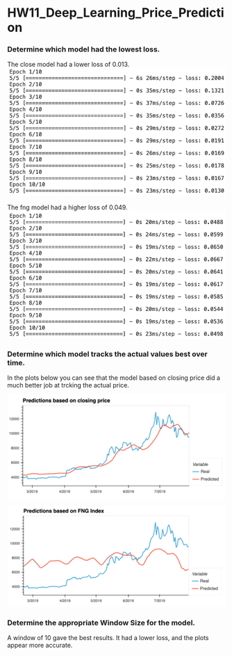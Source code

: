 # HW11_Deep_Learning_Price_Prediction



### Determine which model had the lowest loss. 
The close model had a lower loss of 0.013.
![close_loss](images/loss_close_model.png)

The fng model had a higher loss of 0.049.
![fng_loss](images/loss_fng_model.png)


### Determine which model tracks the actual values best over time. 
In the plots below you can see that the model based on closing price did a much better job at trcking the actual price.

![close_predictions_plot](images/close_predictions_plot.png)

![fng_predictions_plot](images/fng_predictions_plot.png)


### Determine the appropriate Window Size for the model.

A window of 10 gave the best results.  It had a lower loss, and the plots appear more accurate. 

